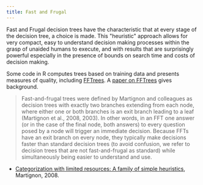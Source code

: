 ```yaml
---
title: Fast and Frugal
---
```


Fast and Frugal decision trees have the characteristic
that at every stage of the decision tree, a choice is
made. This "heuristic" approach allows for very compact,
easy to understand decision making processes within
the grasp of unaided humans to execute, and with results
that are surprisingly powerful especially in the presence
of bounds on search time and costs of decision making.

Some code in R computes trees based on training data
and presents measures of quality, including [FFTrees].
A [paper on FFTrees] gives background.

[FFTrees]:https://ndphillips.github.io/FFTrees.html
[paper on FFTrees]:http://journal.sjdm.org/17/17217/jdm17217.pdf

> Fast-and-frugal trees were defined by Martignon and colleagues as
decision trees with exactly two branches extending from each node,
where either one or both branches is an exit branch leading to a
leaf (Martignon et al., 2008, 2003). In other words, in an FFT one
answer (or in the case of the final node, both answers) to every
question posed by a node will trigger an immediate decision. Because
FFTs have an exit branch on every node, they typically make decisions
faster than standard decision trees (to avoid confusion, we refer
to decision trees that are not fast-and-frugal as standard) while
simultaneously being easier to understand and use.

* [Categorization with limited resources: A family of simple heuristics](http://citeseerx.ist.psu.edu/viewdoc/download?doi=10.1.1.412.3089&rep=rep1&type=pdf), Martignon, 2008.
